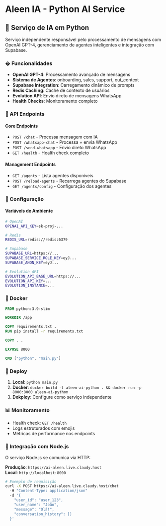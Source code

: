 # Aleen IA - Python AI Service

## 🤖 **Serviço de IA em Python**

Serviço independente responsável pelo processamento de mensagens com OpenAI GPT-4, gerenciamento de agentes inteligentes e integração com Supabase.

### � **Funcionalidades**

- **OpenAI GPT-4**: Processamento avançado de mensagens
- **Sistema de Agentes**: onboarding, sales, support, out_context
- **Supabase Integration**: Carregamento dinâmico de prompts
- **Redis Caching**: Cache de contexto de usuários
- **Evolution API**: Envio direto de mensagens WhatsApp
- **Health Checks**: Monitoramento completo

### 📡 API Endpoints

#### Core Endpoints
- `POST /chat` - Processa mensagem com IA
- `POST /whatsapp-chat` - Processa + envia WhatsApp
- `POST /send-whatsapp` - Envio direto WhatsApp
- `GET /health` - Health check completo

#### Management Endpoints
- `GET /agents` - Lista agentes disponíveis
- `POST /reload-agents` - Recarrega agentes do Supabase
- `GET /agents/config` - Configuração dos agentes

### 🔧 Configuração

#### Variáveis de Ambiente
```bash
# OpenAI
OPENAI_API_KEY=sk-proj-...

# Redis
REDIS_URL=redis://redis:6379

# Supabase
SUPABASE_URL=https://...
SUPABASE_SERVICE_ROLE_KEY=eyJ...
SUPABASE_ANON_KEY=eyJ...

# Evolution API
EVOLUTION_API_BASE_URL=https://...
EVOLUTION_API_KEY=...
EVOLUTION_INSTANCE=...
```

### 🐳 Docker

```dockerfile
FROM python:3.9-slim

WORKDIR /app

COPY requirements.txt .
RUN pip install -r requirements.txt

COPY . .

EXPOSE 8000

CMD ["python", "main.py"]
```

### 🚀 Deploy

1. **Local**: `python main.py`
2. **Docker**: `docker build -t aleen-ai-python . && docker run -p 8000:8000 aleen-ai-python`
3. **Dokploy**: Configure como serviço independente

### 📊 Monitoramento

- Health check: `GET /health`
- Logs estruturados com emojis
- Métricas de performance nos endpoints

### 🔄 **Integração com Node.js**

O serviço Node.js se comunica via HTTP:

**Produção**: `https://ai-aleen.live.claudy.host`  
**Local**: `http://localhost:8000`

```bash
# Exemplo de requisição
curl -X POST https://ai-aleen.live.claudy.host/chat 
  -H "Content-Type: application/json" 
  -d '{
    "user_id": "user_123",
    "user_name": "João", 
    "message": "Olá!",
    "conversation_history": []
  }'
```
